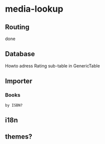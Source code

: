 # media-lookup

## Routing
done

## Database
Howto adress Rating sub-table in GenericTable
## Importer
### Books
``` by ISBN? ```
## i18n

## themes?
